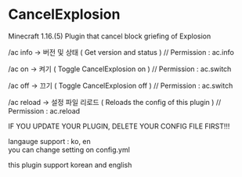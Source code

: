 # CancelExplosion
Minecraft 1.16.(5) Plugin that cancel block griefing of Explosion

/ac info -> 버전 및 상태 ( Get version and status )   // Permission : ac.info

/ac on -> 켜기 ( Toggle CancelExplosion on )  // Permission : ac.switch

/ac off -> 끄기 ( Toggle CancelExplosion off ) // Permission : ac.switch

/ac reload -> 설정 파일 리로드 ( Reloads the config of this plugin ) // Permission : ac.reload

IF YOU UPDATE YOUR PLUGIN, DELETE YOUR CONFIG FILE FIRST!!!

langauge support : ko, en        
you can change setting on config.yml

this plugin support korean and english 

